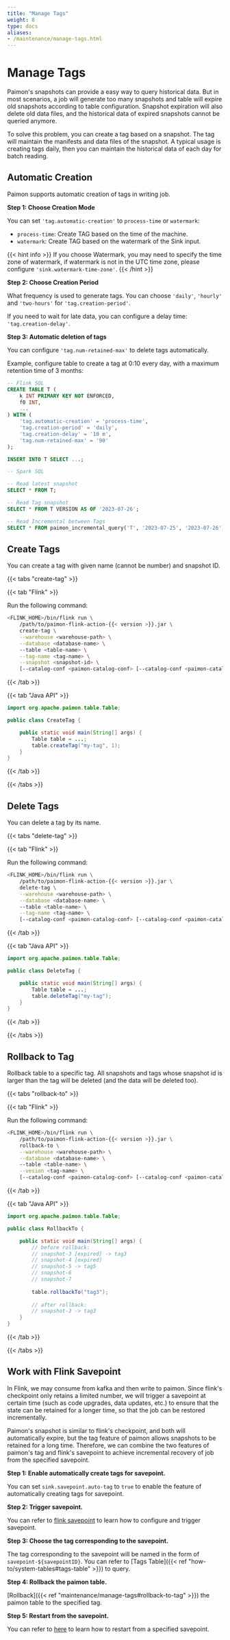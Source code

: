 ```yaml
---
title: "Manage Tags"
weight: 8
type: docs
aliases:
- /maintenance/manage-tags.html
---
```

<!--
Licensed to the Apache Software Foundation (ASF) under one
or more contributor license agreements.  See the NOTICE file
distributed with this work for additional information
regarding copyright ownership.  The ASF licenses this file
to you under the Apache License, Version 2.0 (the
"License"); you may not use this file except in compliance
with the License.  You may obtain a copy of the License at

  http://www.apache.org/licenses/LICENSE-2.0

Unless required by applicable law or agreed to in writing,
software distributed under the License is distributed on an
"AS IS" BASIS, WITHOUT WARRANTIES OR CONDITIONS OF ANY
KIND, either express or implied.  See the License for the
specific language governing permissions and limitations
under the License.
-->

# Manage Tags

Paimon's snapshots can provide a easy way to query historical data. But in most scenarios, a job will generate too many
snapshots and table will expire old snapshots according to table configuration. Snapshot expiration will also delete old
data files, and the historical data of expired snapshots cannot be queried anymore.

To solve this problem, you can create a tag based on a snapshot. The tag will maintain the manifests and data files of the
snapshot. A typical usage is creating tags daily, then you can maintain the historical data of each day for batch reading.

## Automatic Creation

Paimon supports automatic creation of tags in writing job.

**Step 1: Choose Creation Mode**

You can set `'tag.automatic-creation'` to `process-time` or `watermark`:
- `process-time`: Create TAG based on the time of the machine.
- `watermark`: Create TAG based on the watermark of the Sink input.

{{< hint info >}}
If you choose Watermark, you may need to specify the time zone of watermark, if watermark is not in the
UTC time zone, please configure `'sink.watermark-time-zone'`.
{{< /hint >}}

**Step 2: Choose Creation Period**

What frequency is used to generate tags. You can choose `'daily'`, `'hourly'` and `'two-hours'` for `'tag.creation-period'`.

If you need to wait for late data, you can configure a delay time: `'tag.creation-delay'`.

**Step 3: Automatic deletion of tags**

You can configure `'tag.num-retained-max'` to delete tags automatically.

Example, configure table to create a tag at 0:10 every day, with a maximum retention time of 3 months:

```sql
-- Flink SQL
CREATE TABLE T (
    k INT PRIMARY KEY NOT ENFORCED,
    f0 INT,
    ...
) WITH (
    'tag.automatic-creation' = 'process-time',
    'tag.creation-period' = 'daily',
    'tag.creation-delay' = '10 m',
    'tag.num-retained-max' = '90'
);

INSERT INTO T SELECT ...;

-- Spark SQL

-- Read latest snapshot
SELECT * FROM T;

-- Read Tag snapshot
SELECT * FROM T VERSION AS OF '2023-07-26';

-- Read Incremental between Tags
SELECT * FROM paimon_incremental_query('T', '2023-07-25', '2023-07-26');
```

## Create Tags

You can create a tag with given name (cannot be number) and snapshot ID.

{{< tabs "create-tag" >}}

{{< tab "Flink" >}}

 Run the following command:

```bash
<FLINK_HOME>/bin/flink run \
    /path/to/paimon-flink-action-{{< version >}}.jar \
    create-tag \
    --warehouse <warehouse-path> \
    --database <database-name> \ 
    --table <table-name> \
    --tag-name <tag-name> \
    --snapshot <snapshot-id> \
    [--catalog-conf <paimon-catalog-conf> [--catalog-conf <paimon-catalog-conf> ...]]
```

{{< /tab >}}

{{< tab "Java API" >}}

```java
import org.apache.paimon.table.Table;

public class CreateTag {

    public static void main(String[] args) {
        Table table = ...;
        table.createTag("my-tag", 1);
    }
}
```

{{< /tab >}}

{{< /tabs >}}

## Delete Tags

You can delete a tag by its name.

{{< tabs "delete-tag" >}}

{{< tab "Flink" >}}

Run the following command:

```bash
<FLINK_HOME>/bin/flink run \
    /path/to/paimon-flink-action-{{< version >}}.jar \
    delete-tag \
    --warehouse <warehouse-path> \
    --database <database-name> \ 
    --table <table-name> \
    --tag-name <tag-name> \
    [--catalog-conf <paimon-catalog-conf> [--catalog-conf <paimon-catalog-conf> ...]]
```

{{< /tab >}}

{{< tab "Java API" >}}

```java
import org.apache.paimon.table.Table;

public class DeleteTag {

    public static void main(String[] args) {
        Table table = ...;
        table.deleteTag("my-tag");
    }
}
```

{{< /tab >}}

{{< /tabs >}}

## Rollback to Tag

Rollback table to a specific tag. All snapshots and tags whose snapshot id is larger than the tag will be deleted (and 
the data will be deleted too).

{{< tabs "rollback-to" >}}

{{< tab "Flink" >}}

Run the following command:

```bash
<FLINK_HOME>/bin/flink run \
    /path/to/paimon-flink-action-{{< version >}}.jar \
    rollback-to \
    --warehouse <warehouse-path> \
    --database <database-name> \ 
    --table <table-name> \
    --vesion <tag-name> \
    [--catalog-conf <paimon-catalog-conf> [--catalog-conf <paimon-catalog-conf> ...]]
```

{{< /tab >}}

{{< tab "Java API" >}}

```java
import org.apache.paimon.table.Table;

public class RollbackTo {

    public static void main(String[] args) {
        // before rollback:
        // snapshot-3 [expired] -> tag3
        // snapshot-4 [expired]
        // snapshot-5 -> tag5
        // snapshot-6
        // snapshot-7
      
        table.rollbackTo("tag3");
        
        // after rollback:
        // snapshot-3 -> tag3
    }
}
```

{{< /tab >}}

{{< /tabs >}}

## Work with Flink Savepoint

In Flink, we may consume from kafka and then write to paimon. Since flink's checkpoint only retains a limited number, 
we will trigger a savepoint at certain time (such as code upgrades, data updates, etc.) to ensure that the state can 
be retained for a longer time, so that the job can be restored incrementally. 

Paimon's snapshot is similar to flink's checkpoint, and both will automatically expire, but the tag feature of paimon 
allows snapshots to be retained for a long time. Therefore, we can combine the two features of paimon's tag and flink's 
savepoint to achieve incremental recovery of job from the specified savepoint.

**Step 1: Enable automatically create tags for savepoint.**

You can set `sink.savepoint.auto-tag` to `true` to enable the feature of automatically creating tags for savepoint.

**Step 2: Trigger savepoint.**

You can refer to [flink savepoint](https://nightlies.apache.org/flink/flink-docs-release-1.17/docs/ops/state/savepoints/#operations) 
to learn how to configure and trigger savepoint.

**Step 3: Choose the tag corresponding to the savepoint.**

The tag corresponding to the savepoint will be named in the form of `savepoint-${savepointID}`. You can refer to 
[Tags Table]({{< ref "how-to/system-tables#tags-table" >}}) to query.

**Step 4: Rollback the paimon table.**

[Rollback]({{< ref "maintenance/manage-tags#rollback-to-tag" >}}) the paimon table to the specified tag.

**Step 5: Restart from the savepoint.**

You can refer to [here](https://nightlies.apache.org/flink/flink-docs-release-1.17/docs/ops/state/savepoints/#resuming-from-savepoints) to learn how to restart from a specified savepoint.